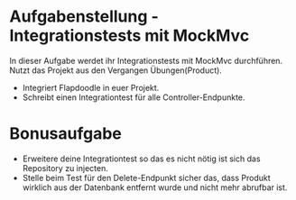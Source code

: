 # Aufgabenstellung - Integrationstests mit MockMvc

In dieser Aufgabe werdet ihr Integrationstests mit MockMvc durchführen. Nutzt das Projekt aus den Vergangen Übungen(Product).

* Integriert Flapdoodle in euer Projekt.
* Schreibt einen Integrationtest für alle Controller-Endpunkte.

# Bonusaufgabe 
* Erweitere deine Integrationtest so das es nicht nötig ist sich das Repository zu injecten.
* Stelle beim Test für den Delete-Endpunkt sicher das, dass Produkt wirklich aus der Datenbank entfernt wurde und nicht mehr abrufbar ist.

